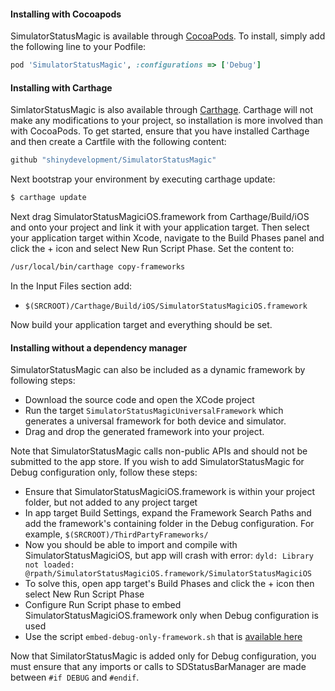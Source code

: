 #### Installing with Cocoapods

SimulatorStatusMagic is available through [CocoaPods](http://cocoapods.org). To install, simply add the following line to your Podfile:

```ruby
pod 'SimulatorStatusMagic', :configurations => ['Debug']
```

#### Installing with Carthage

SimlatorStatusMagic is also available through [Carthage](https://github.com/Carthage/Carthage). Carthage will not make any modifications to your project, so installation is more involved than with CocoaPods. To get started, ensure that you have installed Carthage and then create a Cartfile with the following content:

```ruby
github "shinydevelopment/SimulatorStatusMagic"
```

Next bootstrap your environment by executing carthage update:

```sh
$ carthage update
```

Next drag SimulatorStatusMagiciOS.framework from Carthage/Build/iOS and onto your project and link it with your application target. Then select your application target within Xcode, navigate to the Build Phases panel and click the + icon and select New Run Script Phase. Set the content to:

```sh
/usr/local/bin/carthage copy-frameworks
```

In the Input Files section add:

- `$(SRCROOT)/Carthage/Build/iOS/SimulatorStatusMagiciOS.framework`

Now build your application target and everything should be set.

#### Installing without a dependency manager

SimulatorStatusMagic can also be included as a dynamic framework by following steps:

* Download the source code and open the XCode project
* Run the target `SimulatorStatusMagicUniversalFramework` which generates a universal framework for both device and simulator.
* Drag and drop the generated framework into your project.

Note that SimulatorStatusMagic calls non-public APIs and should not be submitted to the app store. If you wish to add SimulatorStatusMagic for Debug configuration only, follow these steps:

* Ensure that SimulatorStatusMagiciOS.framework is within your project folder, but not added to any project target
* In app target Build Settings, expand the Framework Search Paths and add the framework's containing folder in the Debug configuration. For example, `$(SRCROOT)/ThirdPartyFrameworks/`
* Now you should be able to import and compile with SimulatorStatusMagiciOS, but app will crash with error:
`dyld: Library not loaded: @rpath/SimulatorStatusMagiciOS.framework/SimulatorStatusMagiciOS`
* To solve this, open app target's Build Phases and click the + icon then select New Run Script Phase
* Configure Run Script phase to embed SimulatorStatusMagiciOS.framework only when Debug configuration is used
 * Use the script `embed-debug-only-framework.sh` that is [available here](https://gist.github.com/kenthumphries/cf04683184217c7331f9c213c556c65a)

Now that SimilatorStatusMagic is added only for Debug configuration, you must ensure that any imports or calls to SDStatusBarManager are made between `#if DEBUG` and `#endif`.

